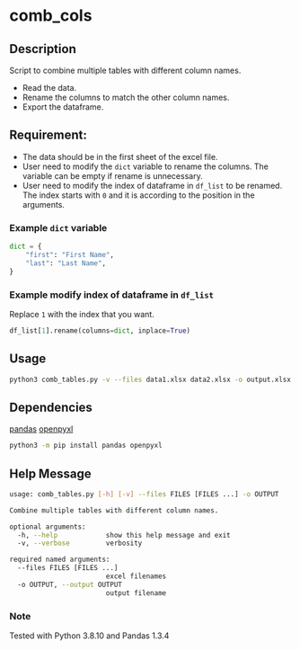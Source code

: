 # comb_cols

## Description
Script to combine multiple tables with different column names.

- Read the data.
- Rename the columns to match the other column names.
- Export the dataframe.


## Requirement:
- The data should be in the first sheet of the excel file.
- User need to modify the `dict` variable to rename the columns.
  The variable can be empty if rename is unnecessary.
- User need to modify the index of dataframe in `df_list` to be renamed.
  The index starts with `0` and it is according to the position in the arguments.

### Example `dict` variable
```python
dict = {
    "first": "First Name",
    "last": "Last Name",
}
```

### Example modify index of dataframe in `df_list`
Replace `1` with the index that you want.
```python
df_list[1].rename(columns=dict, inplace=True)
```


## Usage
```bash
python3 comb_tables.py -v --files data1.xlsx data2.xlsx -o output.xlsx
```

## Dependencies
[pandas](https://pandas.pydata.org/)
[openpyxl](https://openpyxl.readthedocs.io)
```bash
python3 -m pip install pandas openpyxl
```

## Help Message
```bash
usage: comb_tables.py [-h] [-v] --files FILES [FILES ...] -o OUTPUT

Combine multiple tables with different column names.

optional arguments:
  -h, --help            show this help message and exit
  -v, --verbose         verbosity

required named arguments:
  --files FILES [FILES ...]
                        excel filenames
  -o OUTPUT, --output OUTPUT
                        output filename
```

### Note
Tested with Python 3.8.10 and Pandas 1.3.4

